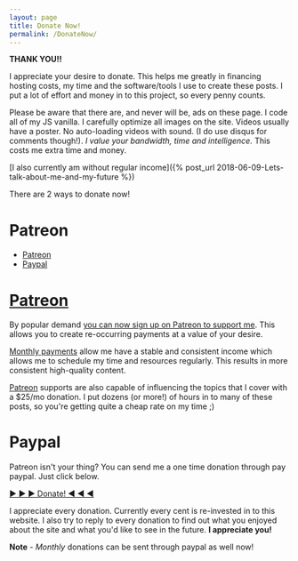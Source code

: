 ```yaml
---
layout: page
title: Donate Now!
permalink: /DonateNow/
---
```


**THANK YOU!!**

I appreciate your desire to donate. This helps me greatly in financing hosting costs, my time and the software/tools I use to create these posts. I put a lot of effort and money in to this project, so every penny counts.

Please be aware that there are, and never will be, ads on these page. I code all of my JS vanilla. I carefully optimize all images on the site. Videos usually have a poster. No auto-loading videos with sound. (I do use disqus for comments though!). _I value your bandwidth, time and intelligence._ This costs me extra time and money.

[I also currently am without regular income]({% post_url 2018-06-09-Lets-talk-about-me-and-my-future %})

There are 2 ways to donate now! 

# Patreon

* [Patreon](https://www.patreon.com/AdmiralBumbleBee)
* <form style= "display: inline !important;" action="https://www.paypal.com/cgi-bin/webscr" method="post" target="_top">
    <input type="hidden" name="cmd" value="_s-xclick">
    <input type="hidden" name="hosted_button_id" value="VUAYPF5E4VKB6">
    <a href="javascript:;" onclick="parentNode.submit();" class="page-link">Paypal</a></form>

# [Patreon](https://www.patreon.com/AdmiralBumbleBee)

By popular demand [you can now sign up on Patreon to support me](https://www.patreon.com/AdmiralBumbleBee). This allows you to create re-occurring payments at a value of your desire.

[Monthly payments](https://www.patreon.com/AdmiralBumbleBee) allow me have a stable and consistent income which allows me to schedule my time and resources regularly. This results in more consistent high-quality content.

[Patreon](https://www.patreon.com/AdmiralBumbleBee) supports are also capable of influencing the topics that I cover with a $25/mo donation. I put dozens (or more!) of hours in to many of these posts, so you're getting quite a cheap rate on my time ;)

# Paypal

Patreon isn't your thing? You can send me a one time donation through pay paypal. Just click below.

<div><p><form style= "display: inline !important;" action="https://www.paypal.com/cgi-bin/webscr" method="post" target="_top">
    <input type="hidden" name="cmd" value="_s-xclick">
    <input type="hidden" name="hosted_button_id" value="VUAYPF5E4VKB6">
    <a href="javascript:;" onclick="parentNode.submit();" class="page-link">▶ ▶ ▶ Donate! ◀ ◀ ◀</a></form></p></div>

I appreciate every donation. Currently every cent is re-invested in to this website. I also try to reply to every donation to find out what you enjoyed about the site and what you'd like to see in the future. **I appreciate you!**

**Note** - _Monthly_ donations can be sent through paypal as well now!
